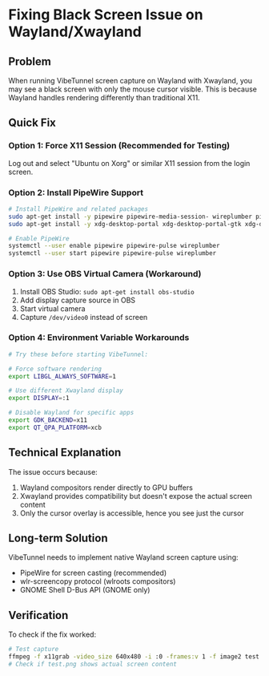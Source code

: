 # Fixing Black Screen Issue on Wayland/Xwayland

## Problem
When running VibeTunnel screen capture on Wayland with Xwayland, you may see a black screen with only the mouse cursor visible. This is because Wayland handles rendering differently than traditional X11.

## Quick Fix

### Option 1: Force X11 Session (Recommended for Testing)
Log out and select "Ubuntu on Xorg" or similar X11 session from the login screen.

### Option 2: Install PipeWire Support
```bash
# Install PipeWire and related packages
sudo apt-get install -y pipewire pipewire-media-session- wireplumber pipewire-pulse
sudo apt-get install -y xdg-desktop-portal xdg-desktop-portal-gtk xdg-desktop-portal-gnome

# Enable PipeWire
systemctl --user enable pipewire pipewire-pulse wireplumber
systemctl --user start pipewire pipewire-pulse wireplumber
```

### Option 3: Use OBS Virtual Camera (Workaround)
1. Install OBS Studio: `sudo apt-get install obs-studio`
2. Add display capture source in OBS
3. Start virtual camera
4. Capture `/dev/video0` instead of screen

### Option 4: Environment Variable Workarounds
```bash
# Try these before starting VibeTunnel:

# Force software rendering
export LIBGL_ALWAYS_SOFTWARE=1

# Use different Xwayland display
export DISPLAY=:1

# Disable Wayland for specific apps
export GDK_BACKEND=x11
export QT_QPA_PLATFORM=xcb
```

## Technical Explanation

The issue occurs because:
1. Wayland compositors render directly to GPU buffers
2. Xwayland provides compatibility but doesn't expose the actual screen content
3. Only the cursor overlay is accessible, hence you see just the cursor

## Long-term Solution

VibeTunnel needs to implement native Wayland screen capture using:
- PipeWire for screen casting (recommended)
- wlr-screencopy protocol (wlroots compositors)
- GNOME Shell D-Bus API (GNOME only)

## Verification

To check if the fix worked:
```bash
# Test capture
ffmpeg -f x11grab -video_size 640x480 -i :0 -frames:v 1 -f image2 test.png
# Check if test.png shows actual screen content
```